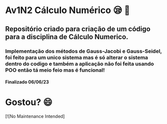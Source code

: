# Av1N2 Cálculo Numérico :sleepy: :call_me_hand:
## Repositório criado para criação de um código para a disciplina de Cálculo Numerico.

### Implementação dos métodos de Gauss-Jacobi e Gauss-Seidel, foi feito para um unico sistema mas é só alterar o sistema dentro do codigo e também a aplicação não foi feita usando POO então tá meio feio mas é funcional!

#### Finalizado 06/06/23
# Gostou? :smile:


[![No Maintenance Intended]
